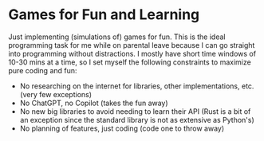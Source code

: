 # Games for Fun and Learning

Just implementing (simulations of) games for fun. This is the ideal programming task for me while on parental leave because I can go straight into programming without distractions. I mostly have short time windows of 10-30 mins at a time, so I set myself the following constraints to maximize pure coding and fun:
* No researching on the internet for libraries, other implementations, etc. (very few exceptions) 
* No ChatGPT, no Copilot (takes the fun away)
* No new big libraries to avoid needing to learn their API (Rust is a bit of an exception since the standard library is not as extensive as Python's)
* No planning of features, just coding (code one to throw away)

